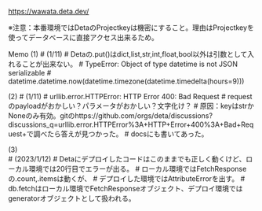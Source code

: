 https://wawata.deta.dev/

※注意：本番環境ではDetaのProjectkeyは機密にすること。理由はProjectkeyを使ってデータベースに直接アクセス出来るため。


Memo
(1)
    # (1/11)
    # Detaの.put()はdict,list,str,int,float,bool以外は引数として入れることが出来ない。
    # TypeError: Object of type datetime is not JSON serializable
    # datetime.datetime.now(datetime.timezone(datetime.timedelta(hours=9))) 

(2)
    # (1/11)
    # urllib.error.HTTPError: HTTP Error 400: Bad Request
    # requestのpayloadがおかしい？パラメータがおかしい？文字化け？
    # 原因：keyはstrかNoneのみ有効。gitのhttps://github.com/orgs/deta/discussions?discussions_q=urllib.error.HTTPError%3A+HTTP+Error+400%3A+Bad+Request+で調べたら答えが見つかった。
    # docsにも書いてあった。

(3)    
    # (2023/1/12)
    # Detaにデプロイしたコードはこのままでも正しく動くけど、ローカル環境では20行目でエラーが出る。
    # ローカル環境ではFetchResponseの.count,.itemsは動くが、
    # デプロイした環境ではAttributeErrorを出す。
    # db.fetchはローカル環境でFetchResponseオブジェクト、デプロイ環境ではgeneratorオブジェクトとして扱われる。
    
 
